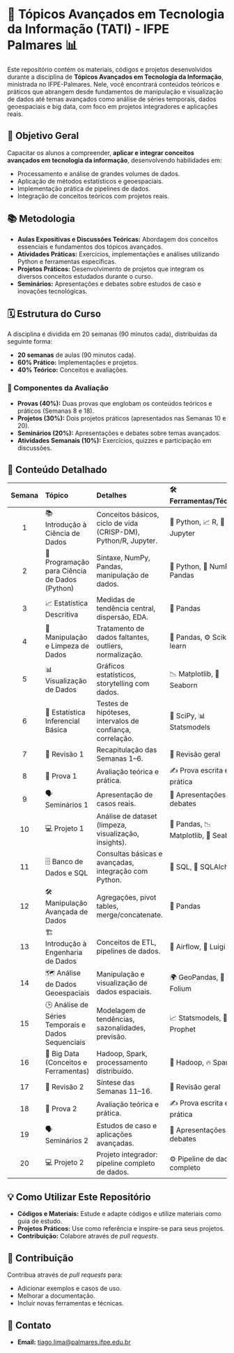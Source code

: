 # 🚀 Tópicos Avançados em Tecnologia da Informação (TATI) - IFPE Palmares 📊

Este repositório contém os materiais, códigos e projetos desenvolvidos durante a disciplina de **Tópicos Avançados em Tecnologia da Informação**, ministrada no IFPE-Palmares. Nele, você encontrará conteúdos teóricos e práticos que abrangem desde fundamentos de manipulação e visualização de dados até temas avançados como análise de séries temporais, dados geoespaciais e big data, com foco em projetos integradores e aplicações reais.

## 🎯 Objetivo Geral

Capacitar os alunos a compreender, **aplicar e integrar conceitos avançados em tecnologia da informação**, desenvolvendo habilidades em:

- Processamento e análise de grandes volumes de dados.
- Aplicação de métodos estatísticos e geoespaciais.
- Implementação prática de pipelines de dados.
- Integração de conceitos teóricos com projetos reais.

## 📚 Metodologia

- **Aulas Expositivas e Discussões Teóricas:** Abordagem dos conceitos essenciais e fundamentos dos tópicos avançados.
- **Atividades Práticas:** Exercícios, implementações e análises utilizando Python e ferramentas específicas.
- **Projetos Práticos:** Desenvolvimento de projetos que integram os diversos conceitos estudados durante o curso.
- **Seminários:** Apresentações e debates sobre estudos de caso e inovações tecnológicas.

## 🗓️ Estrutura do Curso

A disciplina é dividida em 20 semanas (90 minutos cada), distribuídas da seguinte forma:

- **20 semanas** de aulas (90 minutos cada).
- **60% Prático:** Implementações e projetos.
- **40% Teórico:** Conceitos e avaliações.

### 📝 Componentes da Avaliação

- **Provas (40%):** Duas provas que englobam os conteúdos teóricos e práticos (Semanas 8 e 18).
- **Projetos (30%):** Dois projetos práticos (apresentados nas Semanas 10 e 20).
- **Seminários (20%):** Apresentações e debates sobre temas avançados.
- **Atividades Semanais (10%):** Exercícios, quizzes e participação em discussões.

## 🚀 Conteúdo Detalhado

| Semana | Tópico | Detalhes | 🛠️ Ferramentas/Técnicas | Material de Apoio |
| :-----: | :------------------------------------------ | :-------------------------------------------------------------------------------------------------------------------------------- | :------------------------------------------------------ | :---: |
| 1 | 📚 Introdução à Ciência de Dados | Conceitos básicos, ciclo de vida (CRISP-DM), Python/R, Jupyter. | 🐍 Python, 📈 R, 📝 Jupyter | [Apostila](Apostila_Semana_01_(TATI).pdf), [Colab](Aula_Semana_01_(TATI).ipynb) |
| 2 | 🐍 Programação para Ciência de Dados (Python) | Sintaxe, NumPy, Pandas, manipulação de dados. | 🐍 Python, 🔢 NumPy, 🐼 Pandas |  [Apostila](Apostila_Semana_02_(TATI).pdf), [Colab](Aula_Semana_02_(TATI).ipynb) |
| 3 | 📈 Estatística Descritiva | Medidas de tendência central, dispersão, EDA. | 🐼 Pandas |  [Notebook](Aula_Semana_03_(TATI).ipynb) |
| 4 | 🧹 Manipulação e Limpeza de Dados | Tratamento de dados faltantes, outliers, normalização. | 🐼 Pandas, ⚙️ Scikit-learn |  Colab |
| 5 | 📊 Visualização de Dados | Gráficos estatísticos, storytelling com dados. | 📉 Matplotlib, 🎨 Seaborn |  Colab |
| 6 | 🧪 Estatística Inferencial Básica | Testes de hipóteses, intervalos de confiança, correlação. | 🔬 SciPy, 📊 Statsmodels |  Colab |
| 7 | 📝 Revisão 1 | Recapitulação das Semanas 1–6. | 📖 Revisão geral |  Colab |
| 8 | 📝 Prova 1 | Avaliação teórica e prática. | ✍️ Prova escrita e prática |  Colab |
| 9 | 🗣️ Seminários 1 | Apresentação de casos reais. | 🎤 Apresentações e debates |  Colab |
| 10 | 💻 Projeto 1 | Análise de dataset (limpeza, visualização, insights). | 🐼 Pandas, 📉 Matplotlib, 🎨 Seaborn |  Colab |
| 11 | 🗄️ Banco de Dados e SQL | Consultas básicas e avançadas, integração com Python. | 💽 SQL, 🔗 SQLAlchemy |  Colab |
| 12 | 🛠️ Manipulação Avançada de Dados | Agregações, pivot tables, merge/concatenate. | 🐼 Pandas |  Colab |
| 13 | 🏗️ Introdução à Engenharia de Dados | Conceitos de ETL, pipelines de dados. | 💨 Airflow, 🧩 Luigi |  Colab |
| 14 | 🗺️ Análise de Dados Geoespaciais | Manipulação e visualização de dados espaciais. | 🌍 GeoPandas, 📍 Folium |  Colab |
| 15 | 🕒 Análise de Séries Temporais e Dados Sequenciais | Modelagem de tendências, sazonalidades, previsão. | 📈 Statsmodels, 🔮 Prophet |  Colab |
| 16 | 🐘 Big Data (Conceitos e Ferramentas) | Hadoop, Spark, processamento distribuído. | 🐘 Hadoop, 🔥 Spark |  Colab |
| 17 | 📝 Revisão 2 | Síntese das Semanas 11–16. | 📖 Revisão geral |  Colab |
| 18 | 📝 Prova 2 | Avaliação teórica e prática. | ✍️ Prova escrita e prática |  Colab |
| 19 | 🗣️ Seminários 2 | Estudos de caso e aplicações avançadas. | 🎤 Apresentações e debates |  Colab |
| 20 | 💻 Projeto 2 | Projeto integrador: pipeline completo de dados. | ⚙️ Pipeline de dados completo |  Colab |

## 💡 Como Utilizar Este Repositório

- **Códigos e Materiais:** Estude e adapte códigos e utilize materiais como guia de estudo.
- **Projetos Práticos:** Use como referência e inspire-se para seus projetos.
- **Contribuição:** Colabore através de *pull requests*.

## 🤝 Contribuição

Contribua através de *pull requests* para:

- Adicionar exemplos e casos de uso.
- Melhorar a documentação.
- Incluir novas ferramentas e técnicas.

## 📧 Contato

* **Email:** tiago.lima@palmares.ifpe.edu.br
